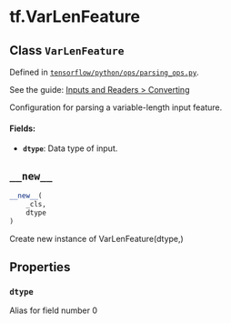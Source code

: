 <div itemscope itemtype="http://developers.google.com/ReferenceObject">
<meta itemprop="name" content="tf.VarLenFeature" />
<meta itemprop="path" content="Stable" />
<meta itemprop="property" content="dtype"/>
<meta itemprop="property" content="__new__"/>
</div>

# tf.VarLenFeature

## Class `VarLenFeature`





Defined in [`tensorflow/python/ops/parsing_ops.py`](https://www.tensorflow.org/code/tensorflow/python/ops/parsing_ops.py).

See the guide: [Inputs and Readers > Converting](../../../api_guides/python/io_ops.md#Converting)

Configuration for parsing a variable-length input feature.

#### Fields:

* <b>`dtype`</b>: Data type of input.

<h2 id="__new__"><code>__new__</code></h2>

``` python
__new__(
    _cls,
    dtype
)
```

Create new instance of VarLenFeature(dtype,)



## Properties

<h3 id="dtype"><code>dtype</code></h3>

Alias for field number 0



